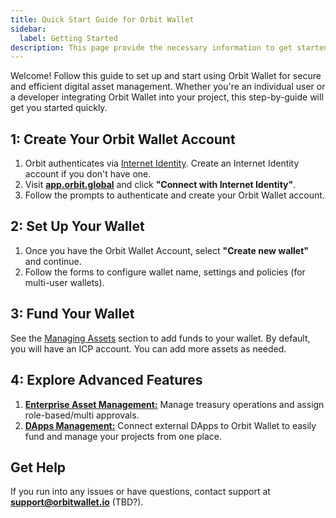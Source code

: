 ```yaml
---
title: Quick Start Guide for Orbit Wallet
sidebar:
  label: Getting Started
description: This page provide the necessary information to get started with Orbit.
---
```


Welcome! Follow this guide to set up and start using Orbit Wallet for secure and efficient digital asset management. Whether you're an individual user or a developer integrating Orbit Wallet into your project, this step-by-guide will get you started quickly.

## **1: Create Your Orbit Wallet Account**

1. Orbit authenticates via [Internet Identity](https://internetcomputer.org/internet-identity). Create an Internet Identity account if you don't have one.
1. Visit **[app.orbit.global](https://app.orbit.global)** and click **"Connect with Internet Identity"**.
1. Follow the prompts to authenticate and create your Orbit Wallet account.

## **2: Set Up Your Wallet**

1. Once you have the Orbit Wallet Account, select **"Create new wallet"** and continue.
1. Follow the forms to configure wallet name, settings and policies (for multi-user wallets).

## **3: Fund Your Wallet**

See the [Managing Assets](managing-assets) section to add funds to your wallet. By default, you will have an ICP account. You can add more assets as needed.

## **4: Explore Advanced Features**

1. [**Enterprise Asset Management:**](permissions-policies) Manage treasury operations and assign role-based/multi approvals.
2. [**DApps Management:**](external-canisters) Connect external DApps to Orbit Wallet to easily fund and manage your projects from one place.

## **Get Help**

If you run into any issues or have questions, contact support at **support@orbitwallet.io** (TBD?).
